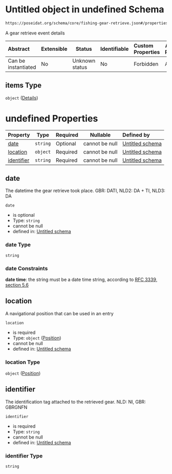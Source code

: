 # Untitled object in undefined Schema

```txt
https://poseidat.org/schema/core/fishing-gear-retrieve.json#/properties/gear_retrieve/items
```

A gear retrieve event details


| Abstract            | Extensible | Status         | Identifiable | Custom Properties | Additional Properties | Access Restrictions | Defined In                                                                                         |
| :------------------ | ---------- | -------------- | ------------ | :---------------- | --------------------- | ------------------- | -------------------------------------------------------------------------------------------------- |
| Can be instantiated | No         | Unknown status | No           | Forbidden         | Allowed               | none                | [fishing-gear-deployment.json\*](schemas/core/fishing-gear-deployment.json "open original schema") |

## items Type

`object` ([Details](fishing-gear-deployment-properties-gear_retrieve-items.md))

# undefined Properties

| Property                  | Type     | Required | Nullable       | Defined by                                                                                                                                                  |
| :------------------------ | -------- | -------- | -------------- | :---------------------------------------------------------------------------------------------------------------------------------------------------------- |
| [date](#date)             | `string` | Optional | cannot be null | [Untitled schema](fishing-gear-retrieve-properties-date.md "https&#x3A;//poseidat.org/schema/core/fishing-gear-retrieve.json#/properties/date")             |
| [location](#location)     | `object` | Required | cannot be null | [Untitled schema](trip-entry-properties-position.md "https&#x3A;//poseidat.org/schema/core/position.json#/properties/location")                             |
| [identifier](#identifier) | `string` | Required | cannot be null | [Untitled schema](fishing-gear-retrieve-properties-identifier.md "https&#x3A;//poseidat.org/schema/core/fishing-gear-retrieve.json#/properties/identifier") |

## date

The datetime the gear retrieve took place. GBR: DATI, NLD2: DA + TI, NLD3: DA


`date`

-   is optional
-   Type: `string`
-   cannot be null
-   defined in: [Untitled schema](fishing-gear-retrieve-properties-date.md "https&#x3A;//poseidat.org/schema/core/fishing-gear-retrieve.json#/properties/date")

### date Type

`string`

### date Constraints

**date time**: the string must be a date time string, according to [RFC 3339, section 5.6](https://tools.ietf.org/html/rfc3339 "check the specification")

## location

A navigational position that can be used in an entry


`location`

-   is required
-   Type: `object` ([Position](trip-entry-properties-position.md))
-   cannot be null
-   defined in: [Untitled schema](trip-entry-properties-position.md "https&#x3A;//poseidat.org/schema/core/position.json#/properties/location")

### location Type

`object` ([Position](trip-entry-properties-position.md))

## identifier

The identification tag attached to the retrieved gear. NLD: NI, GBR: GBRGNFN


`identifier`

-   is required
-   Type: `string`
-   cannot be null
-   defined in: [Untitled schema](fishing-gear-retrieve-properties-identifier.md "https&#x3A;//poseidat.org/schema/core/fishing-gear-retrieve.json#/properties/identifier")

### identifier Type

`string`
